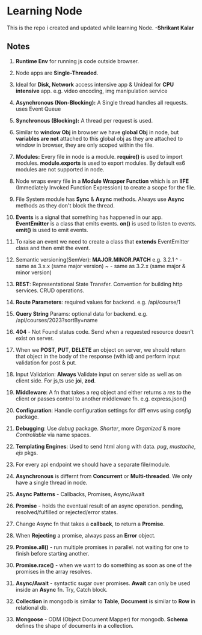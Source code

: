 # **Learning Node**

This is the repo i created and updated while learning Node. **-Shrikant Kalar**

## Notes

1. **Runtime Env** for running js code outside browser.

2. Node apps are **Single-Threaded**.

3. Ideal for **Disk, Network** access intensive app & Unideal for **CPU intensive** app. e.g. video encoding, img manipulation service

4. **Asynchronous (Non-Blocking):** A Single thread handles all requests. uses Event Queue

5. **Synchronous (Blocking):** A thread per request is used.

6. Similar to **window Obj** in browser we have **global Obj** in node, but **variables are not** attached to this global obj as they are attached to window in browser, they are only scoped within the file.

7. **Modules:** Every file in node is a module. **require()** is used to import modules. **module.exports** is used to export modules. By default es6 modules are not supported in node.

8. Node wraps every file in a **Module Wrapper Function** which is an **IIFE** (Immediately Invoked Function Expression) to create a scope for the file.

9. File System module has **Sync** & **Async** methods. Always use **Async** methods as they don't block the thread.

10. **Events** is a signal that something has happened in our app. **EventEmitter** is a class that emits events. **on()** is used to listen to events. **emit()** is used to emit events.

11. To raise an event we need to create a class that **extends** EventEmitter class and then emit the event.

12. Semantic versioning(SemVer): **MAJOR.MINOR.PATCH** e.g. 3.2.1
    ^ - same as 3.x.x (same major version)
    ~ - same as 3.2.x (same major & minor version)

13. **REST**: Representational State Transfer. Convention for building http services. CRUD operations.

14. **Route Parameters**: required values for backend. e.g. /api/course/1

15. **Query String** Params: optional data for backend. e.g. /api/courses/2023?sortBy=name

16. **404** - Not Found status code. Send when a requested resource doesn't exist on server.

17. When we **POST**, **PUT**, **DELETE** an object on server, we should return that object in the body of the response (with id) and perform input validation for post & put.

18. Input Validation: **Always** Validate input on server side as well as on client side. For js,ts use **joi**, **zod**.

19. **Middleware**: A fn that takes a _req_ object and either returns a _res_ to the client or passes control to another middleware fn. e.g. express.json()

20. **Configuration**: Handle configuration settings for diff envs using _config_ package.

21. **Debugging**: Use _debug_ package. _Shorter_, more _Organized_ & more _Controllable_ via name spaces.

22. **Templating Engines**: Used to send html along with data. _pug_, _mustache_, _ejs_ pkgs.

23. For every api endpoint we should have a separate file/module.

24. **Asynchronous** is differnt from **Concurrent** or **Multi-threaded**. We only have a single thread in node.

25. **Async Patterns** - Callbacks, Promises, Async/Await

26. **Promise** - holds the eventual result of an async operation. pending, resolved/fulfilled or rejected/error states.

27. Change Async fn that takes a **callback**, to return a **Promise**.

28. When **Rejecting** a promise, always pass an **Error** object.

29. **Promise.all()** - run multiple promises in parallel. not waiting for one to finish before starting another.

30. **Promise.race()** - when we want to do something as soon as one of the promises in the array resolves.

31. **Async/Await** - syntactic sugar over promises. **Await** can only be used inside an **Async** fn. Try, Catch block.

32. **Collection** in mongodb is similar to **Table**, **Document** is similar to **Row** in relational db.

33. **Mongoose** - ODM (Object Document Mapper) for mongodb. **Schema** defines the shape of documents in a collection.
